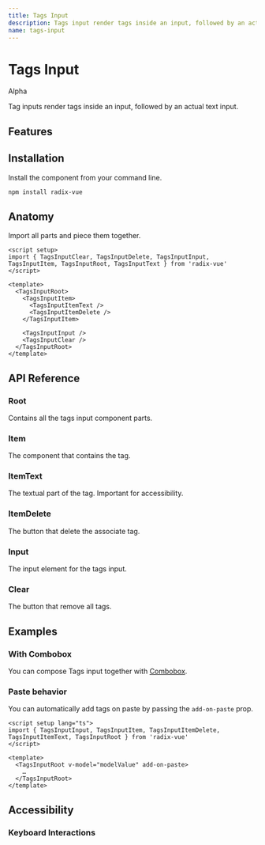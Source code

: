 ```yaml
---
title: Tags Input
description: Tags input render tags inside an input, followed by an actual text input.
name: tags-input 
---
```


# Tags Input

<Badge>Alpha</Badge>

<Description>
Tag inputs render tags inside an input, followed by an actual text input.
</Description>

<ComponentPreview name="TagsInput" />

## Features

<Highlights
  :features="[
    'Can be controlled or uncontrolled.',
    'Full keyboard navigation.',
    'Limit the number of tags.',
    'Accept value from clipboard.',
    'Clear button to reset all tags values.'
  ]"
/>

## Installation

Install the component from your command line.

```bash
npm install radix-vue
```

## Anatomy

Import all parts and piece them together.

```vue
<script setup>
import { TagsInputClear, TagsInputDelete, TagsInputInput, TagsInputItem, TagsInputRoot, TagsInputText } from 'radix-vue'
</script>

<template>
  <TagsInputRoot>
    <TagsInputItem>
      <TagsInputItemText />
      <TagsInputItemDelete />
    </TagsInputItem>

    <TagsInputInput />
    <TagsInputClear />
  </TagsInputRoot>
</template>
```

## API Reference

### Root

Contains all the tags input component parts.

<PropsTable
  :data="[
    {
      name: 'defaultValue',
      required: false,
      type: 'string',
      description:
        'The value of the tags that should be added. Use when you do not need to control the state of the tags input',
    },
    {
      name: 'modelValue',
      required: false,
      type: 'string',
      description: '<span> The controlled value of the tags input. Can be binded with <Code>v-model</Code>.</span>',
    }, 
    {
      name: 'addOnPaste',
      required: false,
      type: 'boolean',
      description: '<span> When <Code>true</Code>, allow adding tags on paste. Work in conjunction with <Code>delimiter</Code> prop.</span>',
    }, 
    {
      name: 'delimiter',
      required: false,
      type: 'string',
      default: ', (comma)',
      description: 'The character to trigger the addition of a new tag. Also used to split tags for  <Code>@paste</Code> event',
    }, 
    {
      name: 'duplicate',
      required: false,
      type: 'boolean',
      default: 'false',
      description: '<span> When <Code>true</Code>, allow duplicated tags.</span>',
    }, 
    {
      name: 'dir',
      required: false,
      type: '&quot;ltr&quot; | &quot;rtl&quot;',
      typeSimple: 'enum',
      description: '<span> The reading direction of the tabs If omitted, inherits globally from <Code>DirectionProvider</Code> or assumes LTR (left-to-right) reading mode.</span>',
    }, 
    {
      name: 'disabled',
      required: false,
      type: 'boolean',
      default: 'false',
      description: '<span> When <Code>true</Code>, prevents the user from interacting with the tags input.</span>',
    },
    {
      name: 'max',
      required: false,
      type: 'number',
      description: 'Maximum number of tags.',
    },
    {
      name: 'required',
      type: 'boolean',
      description: '<span> When <Code>true</Code>, indicates that the user must add the tags input before the owning form can be submitted.</span>',
    },
    {
      name: 'name',
      type: 'string',
      description:
        'The name of the tags input submitted with its owning form as part of a name/value pair.',
    },
    {
      name: 'as',
      type: 'string | Component',
      default: 'div',
      description: 'The element or component this component should render as. Can be overwrite by <Code>asChild</Code>'
    },
    {
      name: 'asChild',
      required: false,
      type: 'boolean',
      default: 'false',
      description: 'Change the default rendered element for the one passed as a child, merging their props and behavior.<br><br>Read our <a href=&quot;/guides/composition&quot;>Composition</a> guide for more details.',
    },
  ]"
/>

<EmitsTable 
  :data="[
    {
      name: '@update:modelValue',
      type: '(value: string) => void',
      description: 'Event handler called when the value changes'
    },
    {
      name: '@invalid',
      type: '(value: string) => void',
      description: 'Event handler called when the value is invalid'
    },
  ]" 
/>


<DataAttributesTable
  :data="[
    {
      attribute: '[data-disabled]',
      values: 'Present when disabled',
    },
    {
      attribute: '[data-focused]',
      values: 'Present when focus on input',
    },
    {
      attribute: '[data-invalid]',
      values: 'Present when input value is invalid',
    },
  ]"
/>

### Item

The component that contains the tag.

<PropsTable
  :data="[
    {
      name: 'as',
      type: 'string | Component',
      default: 'div',
      description: 'The element or component this component should render as. Can be overwrite by <Code>asChild</Code>'
    },
    {
      name: 'asChild',
      required: false,
      type: 'boolean',
      default: 'false',
      description: 'Change the default rendered element for the one passed as a child, merging their props and behavior.<br><br>Read our <a href=&quot;/guides/composition&quot;>Composition</a> guide for more details.',
    },
    {
      name: 'disabled',
      required: false,
      type: 'boolean',
      default: 'false',
      description: '<span> When <Code>true</Code>, prevents the user from interacting with the tags input.</span>',
    },
    {
      name: 'value',
      type: 'string',
      description: 'Value associated with the tags',
    },
  ]"
/>

<DataAttributesTable
  :data="[ 
    {
      attribute: '[data-state]',
      values: ['active', 'inactive'],
    },
    {
      attribute: '[data-disabled]',
      values: 'Present when disabled',
    },
  ]"
/>

### ItemText

The textual part of the tag. Important for accessibility. 

<PropsTable
  :data="[
    {
      name: 'as',
      type: 'string | Component',
      default: 'span',
      description: 'The element or component this component should render as. Can be overwrite by <Code>asChild</Code>'
    },
    {
      name: 'asChild',
      required: false,
      type: 'boolean',
      default: 'false',
      description: 'Change the default rendered element for the one passed as a child, merging their props and behavior.<br><br>Read our <a href=&quot;/guides/composition&quot;>Composition</a> guide for more details.',
    }, 
  ]"
/>

### ItemDelete

The button that delete the associate tag.

<PropsTable
  :data="[
    {
      name: 'as',
      type: 'string | Component',
      default: 'button',
      description: 'The element or component this component should render as. Can be overwrite by <Code>asChild</Code>'
    },
    {
      name: 'asChild',
      required: false,
      type: 'boolean',
      default: 'false',
      description: 'Change the default rendered element for the one passed as a child, merging their props and behavior.<br><br>Read our <a href=&quot;/guides/composition&quot;>Composition</a> guide for more details.',
    }, 
  ]"
/>

<DataAttributesTable
  :data="[
    {
      attribute: '[data-state]',
      values: ['active', 'inactive'],
    },
    {
      attribute: '[data-disabled]',
      values: 'Present when disabled',
    }, 
  ]"
/>

### Input

The input element for the tags input.

<PropsTable
  :data="[
    {
      name: 'as',
      type: 'string | Component',
      default: 'input',
      description: 'The element or component this component should render as. Can be overwrite by <Code>asChild</Code>'
    },
    {
      name: 'asChild',
      required: false,
      type: 'boolean',
      default: 'false',
      description: 'Change the default rendered element for the one passed as a child, merging their props and behavior.<br><br>Read our <a href=&quot;/guides/composition&quot;>Composition</a> guide for more details.',
    },
    {
      name: 'placeholder', 
      type: 'string',
      description: 'The placeholder character to use for empty tags input.',
    },
    {
      name: 'autoFocus',
      type: 'boolean',
      description: '<span> Focus on element when mounted.</span>',
    },
    {
      name: 'maxLength',
      type: 'number',
      description: 'Maximum number of character allowed.',
    },
  ]"
/>

<DataAttributesTable
  :data="[ 
    {
      attribute: '[data-invalid]',
      values: 'Present when input value is invalid',
    },
  ]"
/>



### Clear

The button that remove all tags.

<PropsTable
  :data="[
    {
      name: 'as',
      type: 'string | Component',
      default: 'button',
      description: 'The element or component this component should render as. Can be overwrite by <Code>asChild</Code>'
    },
    {
      name: 'asChild',
      required: false,
      type: 'boolean',
      default: 'false',
      description: 'Change the default rendered element for the one passed as a child, merging their props and behavior.<br><br>Read our <a href=&quot;/guides/composition&quot;>Composition</a> guide for more details.',
    }, 
  ]"
/>

<DataAttributesTable
  :data="[
    {
      attribute: '[data-disabled]',
      values: 'Present when disabled',
    }, 
  ]"
/>

## Examples

### With Combobox

You can compose Tags input together with [Combobox](../components/combobox.html).

<ComponentPreview name="TagsInputCombobox" />


### Paste behavior

You can automatically add tags on paste by passing the `add-on-paste` prop.

```vue line=6
<script setup lang="ts">
import { TagsInputInput, TagsInputItem, TagsInputItemDelete, TagsInputItemText, TagsInputRoot } from 'radix-vue'
</script>

<template>
  <TagsInputRoot v-model="modelValue" add-on-paste>
    …
  </TagsInputRoot>
</template>
```

## Accessibility
 
### Keyboard Interactions

<KeyboardTable
  :data="[
    {
      keys: ['Delete'],
      description: '<span> When tag is active, remove it and set the tag on right active.</span>',
    },
    {
      keys: ['Backspace'],
      description: '<span> When tag is active, remove it and set the tag on left active. If there are no tags to the left, either the next tags gets focus, or the input.</span>',
    },
    {
      keys: ['ArrowRight'],
      description: '<span> Set the next tag active.</span>',
    },
    {
      keys: ['ArrowLeft'],
      description: '<span> Set the previous tag active.</span>',
    },
    {
      keys: ['Home'],
      description: '<span> Set the first tag active</span>',
    },
    {
      keys: ['End'],
      description: '<span> Set the last tag active</span>',
    },
  ]"
/>
